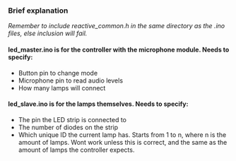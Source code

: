 ### Brief explanation

*Remember to include reactive_common.h in the same directory as the .ino files, else inclusion will fail.*

#### led_master.ino is for the controller with the microphone module. Needs to specify:
* Button pin to change mode
* Microphone pin to read audio levels
* How many lamps will connect

#### led_slave.ino is for the lamps themselves. Needs to specify:
* The pin the LED strip is connected to
* The number of diodes on the strip
* Which unique ID the current lamp has. Starts from 1 to n, where n is the amount of lamps. Wont work unless this is correct, and the same as the amount of lamps the controller expects.
